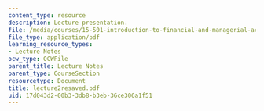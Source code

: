 ```yaml
---
content_type: resource
description: Lecture presentation.
file: /media/courses/15-501-introduction-to-financial-and-managerial-accounting-spring-2004/17d043d200b33db8b3eb36ce306a1f51_lecture2resaved.pdf
file_type: application/pdf
learning_resource_types:
- Lecture Notes
ocw_type: OCWFile
parent_title: Lecture Notes
parent_type: CourseSection
resourcetype: Document
title: lecture2resaved.pdf
uid: 17d043d2-00b3-3db8-b3eb-36ce306a1f51
---
```

